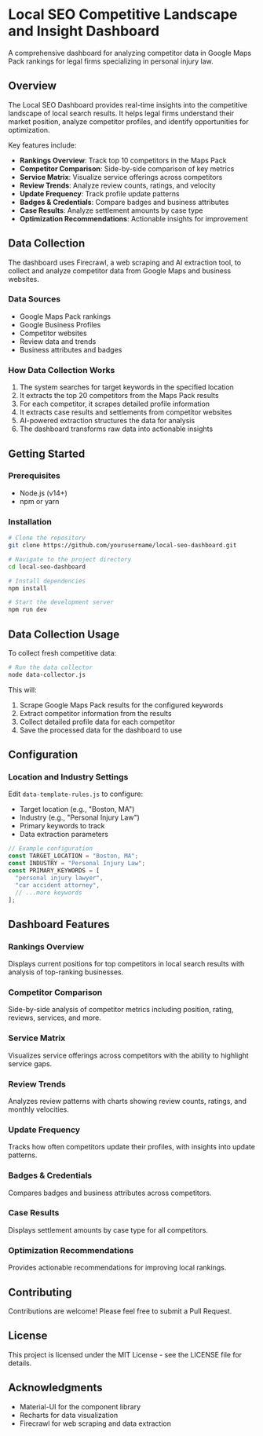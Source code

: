 # Local SEO Competitive Landscape and Insight Dashboard

A comprehensive dashboard for analyzing competitor data in Google Maps Pack rankings for legal firms specializing in personal injury law.

## Overview

The Local SEO Dashboard provides real-time insights into the competitive landscape of local search results. It helps legal firms understand their market position, analyze competitor profiles, and identify opportunities for optimization.

Key features include:

- **Rankings Overview**: Track top 10 competitors in the Maps Pack
- **Competitor Comparison**: Side-by-side comparison of key metrics
- **Service Matrix**: Visualize service offerings across competitors
- **Review Trends**: Analyze review counts, ratings, and velocity 
- **Update Frequency**: Track profile update patterns
- **Badges & Credentials**: Compare badges and business attributes
- **Case Results**: Analyze settlement amounts by case type
- **Optimization Recommendations**: Actionable insights for improvement

## Data Collection

The dashboard uses Firecrawl, a web scraping and AI extraction tool, to collect and analyze competitor data from Google Maps and business websites.

### Data Sources

- Google Maps Pack rankings
- Google Business Profiles
- Competitor websites
- Review data and trends
- Business attributes and badges

### How Data Collection Works

1. The system searches for target keywords in the specified location
2. It extracts the top 20 competitors from the Maps Pack results
3. For each competitor, it scrapes detailed profile information
4. It extracts case results and settlements from competitor websites
5. AI-powered extraction structures the data for analysis
6. The dashboard transforms raw data into actionable insights

## Getting Started

### Prerequisites

- Node.js (v14+)
- npm or yarn

### Installation

```bash
# Clone the repository
git clone https://github.com/yourusername/local-seo-dashboard.git

# Navigate to the project directory
cd local-seo-dashboard

# Install dependencies
npm install

# Start the development server
npm run dev
```

## Data Collection Usage

To collect fresh competitive data:

```bash
# Run the data collector
node data-collector.js
```

This will:
1. Scrape Google Maps Pack results for the configured keywords
2. Extract competitor information from the results
3. Collect detailed profile data for each competitor
4. Save the processed data for the dashboard to use

## Configuration

### Location and Industry Settings

Edit `data-template-rules.js` to configure:

- Target location (e.g., "Boston, MA")
- Industry (e.g., "Personal Injury Law")
- Primary keywords to track
- Data extraction parameters

```javascript
// Example configuration
const TARGET_LOCATION = "Boston, MA";
const INDUSTRY = "Personal Injury Law";
const PRIMARY_KEYWORDS = [
  "personal injury lawyer",
  "car accident attorney",
  // ...more keywords
];
```

## Dashboard Features

### Rankings Overview
Displays current positions for top competitors in local search results with analysis of top-ranking businesses.

### Competitor Comparison
Side-by-side analysis of competitor metrics including position, rating, reviews, services, and more.

### Service Matrix
Visualizes service offerings across competitors with the ability to highlight service gaps.

### Review Trends
Analyzes review patterns with charts showing review counts, ratings, and monthly velocities.

### Update Frequency
Tracks how often competitors update their profiles, with insights into update patterns.

### Badges & Credentials
Compares badges and business attributes across competitors.

### Case Results
Displays settlement amounts by case type for all competitors.

### Optimization Recommendations
Provides actionable recommendations for improving local rankings.

## Contributing

Contributions are welcome! Please feel free to submit a Pull Request.

## License

This project is licensed under the MIT License - see the LICENSE file for details.

## Acknowledgments

- Material-UI for the component library
- Recharts for data visualization
- Firecrawl for web scraping and data extraction 